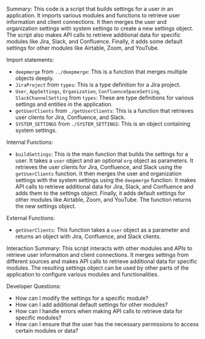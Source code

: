 Summary:
This code is a script that builds settings for a user in an application. It imports various modules and functions to retrieve user information and client connections. It then merges the user and organization settings with system settings to create a new settings object. The script also makes API calls to retrieve additional data for specific modules like Jira, Slack, and Confluence. Finally, it adds some default settings for other modules like Airtable, Zoom, and YouTube.

Import statements:
- `deepmerge` from `../deepmerge`: This is a function that merges multiple objects deeply.
- `JiraProject` from `types`: This is a type definition for a Jira project.
- `User`, `AppSettings`, `Organization`, `ConfluenceSpaceSetting`, `SlackChannelSetting` from `types`: These are type definitions for various settings and entities in the application.
- `getUserClients` from `./getUserClients`: This is a function that retrieves user clients for Jira, Confluence, and Slack.
- `SYSTEM_SETTINGS` from `./SYSTEM_SETTINGS`: This is an object containing system settings.

Internal Functions:
- `buildSettings`: This is the main function that builds the settings for a user. It takes a `user` object and an optional `org` object as parameters. It retrieves the user clients for Jira, Confluence, and Slack using the `getUserClients` function. It then merges the user and organization settings with the system settings using the `deepmerge` function. It makes API calls to retrieve additional data for Jira, Slack, and Confluence and adds them to the settings object. Finally, it adds default settings for other modules like Airtable, Zoom, and YouTube. The function returns the new settings object.

External Functions:
- `getUserClients`: This function takes a `user` object as a parameter and returns an object with Jira, Confluence, and Slack clients.

Interaction Summary:
This script interacts with other modules and APIs to retrieve user information and client connections. It merges settings from different sources and makes API calls to retrieve additional data for specific modules. The resulting settings object can be used by other parts of the application to configure various modules and functionalities.

Developer Questions:
- How can I modify the settings for a specific module?
- How can I add additional default settings for other modules?
- How can I handle errors when making API calls to retrieve data for specific modules?
- How can I ensure that the user has the necessary permissions to access certain modules or data?